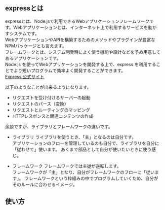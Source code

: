 ## expressとは
expressとは、Node.jsで利用できるWebアプリケーションフレームワークです。Webアプリケーションとは、インターネット上で利用するサービスを動かすシステムです。  
WebアプリケーションやAPIを構築するためのメソッドやプラグインが豊富なNPMパッケージとも言えます。  
フレームワークとは、システム開発時によく使う機能や設計などを予め用意してあるアプリケーションです。  
Node.js を使ってWebアプリケーションを開発する上で、express を利用することでより短いプログラムで効率よく開発することができます。  
[Express 公式サイト](https://expressjs.com/ja/)

以下のようなことが出来るようになります。
- リクエストを受け付けるサーバーの起動
- リクエストのパース（変換）
- リクエストとルーティングのマッピング
- HTTPレスポンスと関連コンテンツの作成

余談ですが、ライブラリとフレームワークの違いです。
- ライブラリ
ライブラリを使うとき、「主」となるのは自分です。  
アプリケーションのフローを管理しているのも自分で、ライブラリを自分に「従わせて」使います。
あくまで部品として自分が使いたいときに使う感じ。

- フレームワーク
フレームワークでは主従が逆転します。  
フレームワークが「主」となり、自分がフレームワークのフローに「従います」。
フレームワークという枠組みの中でプログラムしていくため、自分がそのルールに合わせるイメージ。

## 使い方
